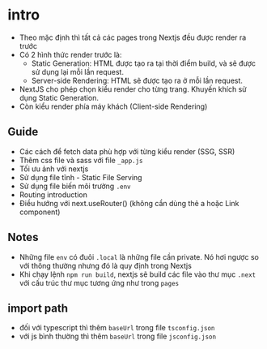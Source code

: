 # intro
- Theo mặc định thì tất cả các pages trong Nextjs đều được render ra trước
- Có 2 hình thức render trước là:
    - Static Generation: HTML được tạo ra tại thời điểm build, và sẽ được sử dụng lại mỗi lần request.
    - Server-side Rendering: HTML sẽ được tạo ra ở mỗi lần request.
- NextJS cho phép chọn kiểu render cho từng trang. Khuyến khích sử dụng Static Generation.
- Còn kiểu render phía máy khách (Client-side Rendering)
## Guide
- Các cách để fetch data phù hợp với từng kiểu render (SSG, SSR)
- Thêm css file và sass với file `_app.js`
- Tối ưu ảnh với nextjs
- Sử dụng file tĩnh - Static File Serving
- Sử dụng file biến môi trường `.env`
- Routing introduction
- Điều hướng với next.useRouter() (không cần dùng thẻ a hoặc Link component)
## Notes
- Những file `env` có đuôi `.local` là những file cần private. Nó hơi ngược so với thông thường nhưng đó là quy định trong Nextjs
- Khi chạy lệnh `npm run build`, nextjs sẽ build các file vào thư mục `.next` với cấu trúc thư mục tương ứng như trong `pages`

## import path
- đối với typescript thì thêm `baseUrl` trong file `tsconfig.json`
- với js bình thường thì thêm `baseUrl` trong file `jsconfig.json`
